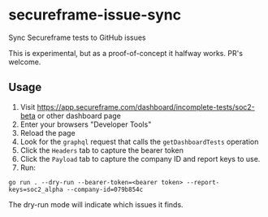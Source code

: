 # secureframe-issue-sync

Sync Secureframe tests to GitHub issues

This is experimental, but as a proof-of-concept it halfway works. PR's welcome.

## Usage

1. Visit <https://app.secureframe.com/dashboard/incomplete-tests/soc2-beta> or other dashboard page
2. Enter your browsers "Developer Tools"
3. Reload the page
4. Look for the `graphql` request that calls the `getDashboardTests` operation
5. Click the `Headers` tab to capture the bearer token
6. Click the `Payload` tab to capture the company ID and report keys to use.
7. Run:

`go run . --dry-run --bearer-token=<bearer token> --report-keys=soc2_alpha --company-id=079b854c`

The dry-run mode will indicate which issues it finds.
